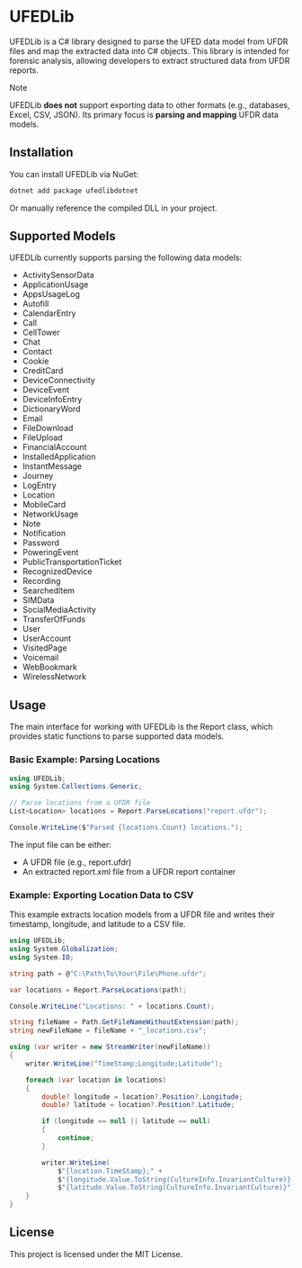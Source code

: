 # UFEDLib
UFEDLib is a C# library designed to parse the UFED data model from UFDR files and map the extracted data into C# objects.
This library is intended for forensic analysis, allowing developers to extract structured data from UFDR reports.

> [!NOTE]  
> UFEDLib __does not__ support exporting data to other formats (e.g., databases, Excel, CSV, JSON). Its primary focus is __parsing and mapping__ UFDR data models.

## Installation
You can install UFEDLib via NuGet:
```sh
dotnet add package ufedlibdotnet
```
Or manually reference the compiled DLL in your project.

## Supported Models
UFEDLib currently supports parsing the following data models:
- ActivitySensorData
- ApplicationUsage
- AppsUsageLog
- Autofill
- CalendarEntry
- Call
- CellTower
- Chat
- Contact
- Cookie
- CreditCard
- DeviceConnectivity
- DeviceEvent
- DeviceInfoEntry
- DictionaryWord
- Email
- FileDownload
- FileUpload
- FinancialAccount
- InstalledApplication
- InstantMessage
- Journey
- LogEntry
- Location
- MobileCard
- NetworkUsage
- Note
- Notification
- Password
- PoweringEvent
- PublicTransportationTicket
- RecognizedDevice
- Recording
- SearchedItem
- SIMData
- SocialMediaActivity
- TransferOfFunds
- User
- UserAccount
- VisitedPage
- Voicemail
- WebBookmark
- WirelessNetwork

## Usage
The main interface for working with UFEDLib is the Report class, which provides static functions to parse supported data models.

### Basic Example: Parsing Locations

```csharp
using UFEDLib;
using System.Collections.Generic;

// Parse locations from a UFDR file
List<Location> locations = Report.ParseLocations("report.ufdr");

Console.WriteLine($"Parsed {locations.Count} locations.");
```
The input file can be either:
- A UFDR file (e.g., report.ufdr)
- An extracted report.xml file from a UFDR report container

### Example: Exporting Location Data to CSV
This example extracts location models from a UFDR file and writes their timestamp, longitude, and latitude to a CSV file.

```csharp
using UFEDLib;
using System.Globalization;
using System.IO;

string path = @"C:\Path\To\Your\File\Phone.ufdr";

var locations = Report.ParseLocations(path);

Console.WriteLine("Locations: " + locations.Count);

string fileName = Path.GetFileNameWithoutExtension(path);
string newFileName = fileName + "_locations.csv";

using (var writer = new StreamWriter(newFileName))
{
    writer.WriteLine("TimeStamp;Longitude;Latitude");

    foreach (var location in locations)
    {
        double? longitude = location?.Position?.Longitude;
        double? latitude = location?.Position?.Latitude;

        if (longitude == null || latitude == null)
        {
            continue;
        }

        writer.WriteLine(
            $"{location.TimeStamp};" +
            $"{longitude.Value.ToString(CultureInfo.InvariantCulture)};" +
            $"{latitude.Value.ToString(CultureInfo.InvariantCulture)}");
    }
}
```


## License
This project is licensed under the MIT License.




